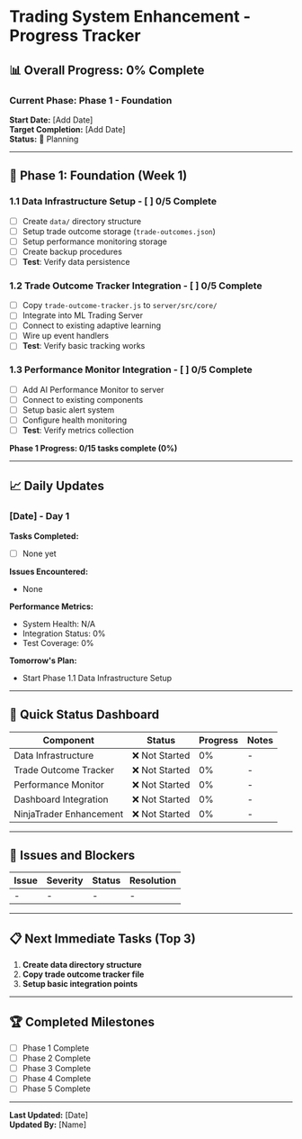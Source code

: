 # Trading System Enhancement - Progress Tracker

## 📊 **Overall Progress: 0% Complete**

### **Current Phase: Phase 1 - Foundation**
**Start Date:** [Add Date]  
**Target Completion:** [Add Date]  
**Status:** 🔄 Planning

---

## 📅 **Phase 1: Foundation (Week 1)**

### **1.1 Data Infrastructure Setup** - [ ] 0/5 Complete
- [ ] Create `data/` directory structure
- [ ] Setup trade outcome storage (`trade-outcomes.json`)
- [ ] Setup performance monitoring storage
- [ ] Create backup procedures
- [ ] **Test**: Verify data persistence

### **1.2 Trade Outcome Tracker Integration** - [ ] 0/5 Complete
- [ ] Copy `trade-outcome-tracker.js` to `server/src/core/`
- [ ] Integrate into ML Trading Server
- [ ] Connect to existing adaptive learning
- [ ] Wire up event handlers
- [ ] **Test**: Verify basic tracking works

### **1.3 Performance Monitor Integration** - [ ] 0/5 Complete
- [ ] Add AI Performance Monitor to server
- [ ] Connect to existing components
- [ ] Setup basic alert system
- [ ] Configure health monitoring
- [ ] **Test**: Verify metrics collection

**Phase 1 Progress: 0/15 tasks complete (0%)**

---

## 📈 **Daily Updates**

### **[Date] - Day 1**
**Tasks Completed:**
- [ ] None yet

**Issues Encountered:**
- None

**Performance Metrics:**
- System Health: N/A
- Integration Status: 0%
- Test Coverage: 0%

**Tomorrow's Plan:**
- Start Phase 1.1 Data Infrastructure Setup

---

## 🎯 **Quick Status Dashboard**

| Component | Status | Progress | Notes |
|-----------|--------|----------|-------|
| Data Infrastructure | ❌ Not Started | 0% | - |
| Trade Outcome Tracker | ❌ Not Started | 0% | - |
| Performance Monitor | ❌ Not Started | 0% | - |
| Dashboard Integration | ❌ Not Started | 0% | - |
| NinjaTrader Enhancement | ❌ Not Started | 0% | - |

---

## 🚨 **Issues and Blockers**

| Issue | Severity | Status | Resolution |
|-------|----------|--------|------------|
| - | - | - | - |

---

## 📋 **Next Immediate Tasks (Top 3)**

1. **Create data directory structure**
2. **Copy trade outcome tracker file**
3. **Setup basic integration points**

---

## 🏆 **Completed Milestones**

- [ ] Phase 1 Complete
- [ ] Phase 2 Complete  
- [ ] Phase 3 Complete
- [ ] Phase 4 Complete
- [ ] Phase 5 Complete

---

**Last Updated:** [Date]  
**Updated By:** [Name] 